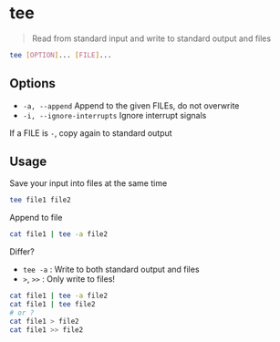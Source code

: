# tee

> Read from standard input and write to standard output and files

```bash
tee [OPTION]... [FILE]...
```

## Options

- `-a, --append` Append to the given FILEs, do not overwrite
- `-i, --ignore-interrupts` Ignore interrupt signals

If a FILE is `-`, copy again to standard output

## Usage

Save your input into files at the same time

```bash
tee file1 file2
```

Append to file

```bash
cat file1 | tee -a file2
```

Differ?

- `tee -a` : Write to both standard output and files
- `>`, `>>` : Only write to files!

```bash
cat file1 | tee -a file2
cat file1 | tee file2
# or ?
cat file1 > file2
cat file1 >> file2
```